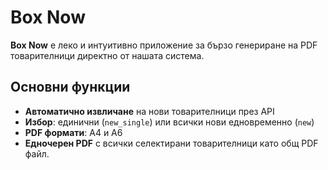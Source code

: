 # Box Now

**Box Now** е леко и интуитивно приложение за бързо генериране на PDF товарителници директно от нашата система.

## Основни функции
- **Автоматично извличане** на нови товарителници през API  
- **Избор**: единични (`new_single`) или всички нови едновременно (`new`)  
- **PDF формати**: A4 и A6  
- **Едночерен PDF** с всички селектирани товарителници като общ PDF файл. 
